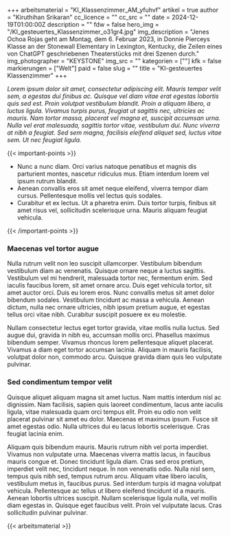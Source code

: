 +++
arbeitsmaterial = "KI_Klassenzimmer_AM_yfuhvf"
artikel = true
author = "Kiruthihan Srikaran"
cc_licence = ""
cc_src = ""
date = 2024-12-19T01:00:00Z
description = ""
fdw = false
hero_img = "/KI_gesteuertes_Klassenzimmer_o31gr4.jpg"
img_description = "Jenes Ochoa Rojas geht am Montag, dem 6. Februar 2023, in Donnie Pierceys Klasse an der Stonewall Elementary in Lexington, Kentucky, die Zeilen eines von ChatGPT geschriebenen Theaterstücks mit drei Szenen durch."
img_photographer = "KEYSTONE"
img_src = ""
kategorien = [""]
kfk = false
markierungen = ["Welt"]
paid = false
slug = ""
title = "KI-gesteuertes Klassenzimmer"
+++

_Lorem ipsum dolor sit amet, consectetur adipiscing elit. Mauris tempor velit sem, a egestas dui finibus ac. Quisque vel diam vitae erat egestas lobortis quis sed est. Proin volutpat vestibulum blandit. Proin a aliquam libero, a luctus ligula. Vivamus turpis purus, feugiat ut sagittis nec, ultricies ac mauris. Nam tortor massa, placerat vel magna et, suscipit accumsan urna. Nulla vel erat malesuada, sagittis tortor vitae, vestibulum dui. Nunc viverra at nibh a feugiat. Sed sem magna, facilisis eleifend aliquet sed, luctus vitae sem. Ut nec feugiat ligula._

{{< important-points >}}

<ul>

<li>Nunc a nunc diam. Orci varius natoque penatibus et magnis dis parturient montes, nascetur ridiculus mus. Etiam interdum lorem vel ipsum rutrum blandit.</li>

<li>Aenean convallis eros sit amet neque eleifend, viverra tempor diam cursus. Pellentesque mollis vel lectus quis sodales.</li>

<li>Curabitur et ex lectus. Ut a pharetra enim. Duis tortor turpis, finibus sit amet risus vel, sollicitudin scelerisque urna. Mauris aliquam feugiat vehicula.</li>

</ul>

{{< /important-points >}}

### Maecenas vel tortor augue

Nulla rutrum velit non leo suscipit ullamcorper. Vestibulum bibendum vestibulum diam ac venenatis. Quisque ornare neque a luctus sagittis. Vestibulum vel mi hendrerit, malesuada tortor nec, fermentum enim. Sed iaculis faucibus lorem, sit amet ornare arcu. Duis eget vehicula tortor, sit amet auctor orci. Duis eu lorem eros. Nunc convallis metus sit amet dolor bibendum sodales. Vestibulum tincidunt ac massa a vehicula. Aenean dictum, nulla nec ornare ultricies, nibh ipsum pretium augue, et egestas tellus orci vitae nibh. Curabitur suscipit posuere ex eu molestie.

Nullam consectetur lectus eget tortor gravida, vitae mollis nulla luctus. Sed augue dui, gravida in nibh eu, accumsan mollis orci. Phasellus maximus bibendum semper. Vivamus rhoncus lorem pellentesque aliquet placerat. Vivamus a diam eget tortor accumsan lacinia. Aliquam in mauris facilisis, volutpat dolor non, commodo arcu. Quisque gravida diam quis leo vulputate pulvinar.

### Sed condimentum tempor velit

Quisque aliquet aliquam magna sit amet luctus. Nam mattis interdum nisl ac dignissim. Nam facilisis, sapien quis laoreet condimentum, lacus ante iaculis ligula, vitae malesuada quam orci tempus elit. Proin eu odio non velit placerat pulvinar sit amet eu dolor. Maecenas et maximus ipsum. Fusce sit amet egestas odio. Nulla ultrices dui eu lacus lobortis scelerisque. Cras feugiat lacinia enim.

Aliquam quis bibendum mauris. Mauris rutrum nibh vel porta imperdiet. Vivamus non vulputate urna. Maecenas viverra mattis lacus, in faucibus mauris congue et. Donec tincidunt ligula diam. Cras sed eros pretium, imperdiet velit nec, tincidunt neque. In non venenatis odio. Nulla nisl sem, tempus quis nibh sed, tempus rutrum arcu. Aliquam vitae libero iaculis, vestibulum metus in, faucibus purus. Sed interdum turpis id magna volutpat vehicula. Pellentesque ac tellus ut libero eleifend tincidunt id a mauris. Aenean lobortis ultrices suscipit. Nullam scelerisque ligula nulla, vel mollis diam egestas in. Quisque eget faucibus velit. Proin vel vulputate lacus. Cras sollicitudin pulvinar pulvinar.

{{< arbeitsmaterial >}}